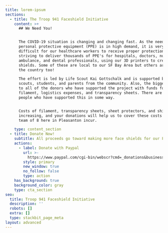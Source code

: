 ```yaml
---
title: lorem-ipsum
sections:
  - title: The Troop 941 Faceshield Initiative
    content: >+
      ## We Need You!


      The COVID-19 situation is changing and changing fast. As the need for
      personal protective equipment (PPE) is in high demand, it is very
      difficult for our healthcare workers to receive proper protection. We are
      striving to deliver thousands of PPE's for hospitals, doctors, nurses,
      ambulance, and dental professionals, using our 3D printers to create face
      shields. Some of these are local to our SF Bay Area but others are around
      the country too!

      The effort is led by Life Scout Kai Gottschalk and is supported by fellow
      scouts, students, and parents from the community. Also, the biggest thanks
      to all of the donors who have supported the project with funds for
      filament, logistics expenses, and transparency sheets. There are over 50
      people who have supported this in some way.


      Costs of filament, transparency sheets, sheet protectors, and shipping are
      increasing, and your donations will help us to cover these costs that our
      team of 8 here in Pleasanton incur.

    type: content_section
  - title: Donate Now!
    subtitle: All proceeds go toward making more face shields for our First Responders!
    actions:
      - label: Donate with Paypal
        url: >-
          https://www.paypal.com/cgi-bin/webscr?cmd=_donations&business=treasurer%40troop941.org&currency_code=USD
        style: primary
        new_window: true
        no_follow: false
        type: action
    has_background: true
    background_color: gray
    type: cta_section
seo:
  title: Troop 941 Faceshield Initiative
  description: ''
  robots: []
  extra: []
  type: stackbit_page_meta
layout: advanced
---
```

